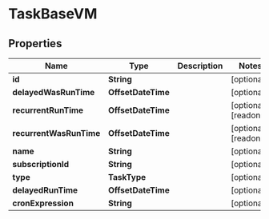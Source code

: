 

# TaskBaseVM


## Properties

Name | Type | Description | Notes
------------ | ------------- | ------------- | -------------
**id** | **String** |  |  [optional]
**delayedWasRunTime** | **OffsetDateTime** |  |  [optional]
**recurrentRunTime** | **OffsetDateTime** |  |  [optional] [readonly]
**recurrentWasRunTime** | **OffsetDateTime** |  |  [optional] [readonly]
**name** | **String** |  |  [optional]
**subscriptionId** | **String** |  |  [optional]
**type** | **TaskType** |  |  [optional]
**delayedRunTime** | **OffsetDateTime** |  |  [optional]
**cronExpression** | **String** |  |  [optional]



